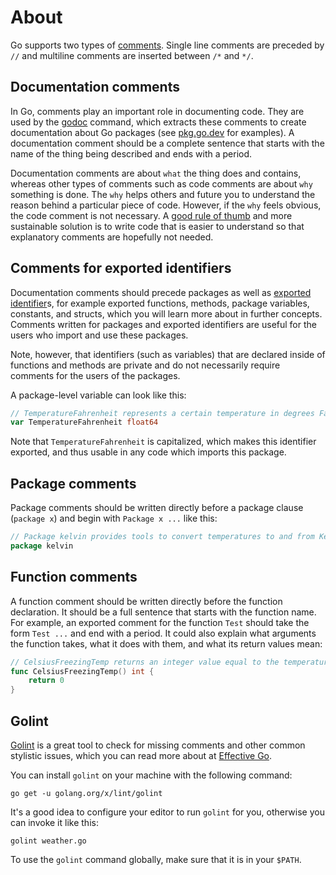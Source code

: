 # About

Go supports two types of [comments][comments]. Single line comments are preceded by `//` and multiline comments are inserted between `/*` and `*/`.

## Documentation comments

In Go, comments play an important role in documenting code. They are used by the [godoc][godoc] command, which extracts these comments to create documentation about Go packages (see [pkg.go.dev][go packages] for examples). A documentation comment should be a complete sentence that starts with the name of the thing being described and ends with a period.

Documentation comments are about `what` the thing does and contains, whereas other types of comments such as code comments are about `why` something is done. The `why` helps others and future you to understand the reason behind a particular piece of code. However, if the `why` feels obvious, the code comment is not necessary. A [good rule of thumb][less comments] and more sustainable solution is to write code that is easier to understand so that explanatory comments are hopefully not needed.

## Comments for exported identifiers

Documentation comments should precede packages as well as [exported identifier][exported identifiers]s, for example exported functions, methods, package variables, constants, and structs, which you will learn more about in further concepts.
Comments written for packages and exported identifiers are useful for the users who import and use these packages.

Note, however, that identifiers (such as variables) that are declared inside of functions and methods are private and do not necessarily require comments for the users of the packages.

A package-level variable can look like this:

```go
// TemperatureFahrenheit represents a certain temperature in degrees Fahrenheit.
var TemperatureFahrenheit float64
```

Note that `TemperatureFahrenheit` is capitalized, which makes this identifier exported, and thus usable in any code which imports this package.

## Package comments

Package comments should be written directly before a package clause (`package x`) and begin with `Package x ...` like this:

```go
// Package kelvin provides tools to convert temperatures to and from Kelvin.
package kelvin
```

## Function comments

A function comment should be written directly before the function declaration. It should be a full sentence that starts with the function name. For example, an exported comment for the function `Test` should take the form `Test ...` and end with a period. It could also explain what arguments the function takes, what it does with them, and what its return values mean:

```go
// CelsiusFreezingTemp returns an integer value equal to the temperature at which water freezes in degrees Celsius.
func CelsiusFreezingTemp() int {
	return 0
}
```

## Golint

[Golint][golint] is a great tool to check for missing comments and other common stylistic issues, which you can read more about at [Effective Go][effective go].

You can install `golint` on your machine with the following command:

```
go get -u golang.org/x/lint/golint
```

It's a good idea to configure your editor to run `golint` for you, otherwise you can invoke it like this:

```
golint weather.go
```

To use the `golint` command globally, make sure that it is in your `$PATH`.

[godoc]: https://golang.org/cmd/go/#hdr-Show_documentation_for_package_or_symbol
[go packages]: https://pkg.go.dev/
[less comments]: https://dave.cheney.net/practical-go/presentations/qcon-china.html#_dont_comment_bad_code_rewrite_it
[exported identifiers]: https://www.ardanlabs.com/blog/2014/03/exportedunexported-identifiers-in-go.html
[golint]: https://github.com/golang/lint
[effective go]: https://golang.org/doc/effective_go.html
[comments]: https://golang.org/ref/spec#Comments
